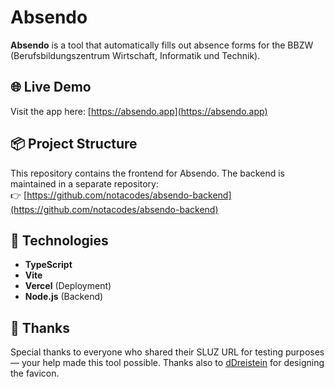# Absendo

**Absendo** is a tool that automatically fills out absence forms for the BBZW (Berufsbildungszentrum Wirtschaft, Informatik und Technik).

## 🌐 Live Demo

Visit the app here: [https://absendo.app](https://absendo.app)

## 📦 Project Structure

This repository contains the frontend for Absendo. The backend is maintained in a separate repository:  
👉 [https://github.com/notacodes/absendo-backend](https://github.com/notacodes/absendo-backend)

## 🚀 Technologies

- **TypeScript**
- **Vite**
- **Vercel** (Deployment)
- **Node.js** (Backend)
  
## 🙏 Thanks

Special thanks to everyone who shared their SLUZ URL for testing purposes — your help made this tool possible.
Thanks also to [dDreistein](https://github.com/dDreistein) for designing the favicon.

